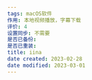 ```yaml
---
tags: macOS软件
作用: 本地视频播放，字幕下载
评价: 4
设置同步: 不需要
是否已备份:
是否已重装:
title: iina
date created: 2023-02-28
date modified: 2023-03-01
---
```

